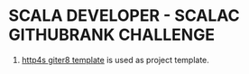 # SCALA DEVELOPER - SCALAC GITHUBRANK CHALLENGE

1. [http4s giter8 template](https://github.com/http4s/http4s.g8) is used as project template.